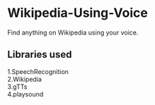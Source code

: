 # Wikipedia-Using-Voice
Find anything on Wikipedia using your voice.

## Libraries used
1.SpeechRecognition  
2.Wikipedia  
3.gTTs  
4.playsound  

